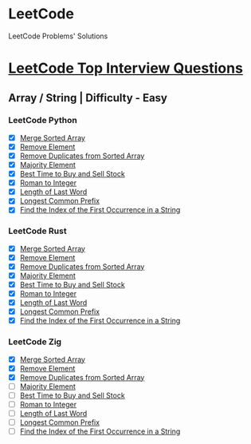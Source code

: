 # LeetCode
LeetCode Problems' Solutions

# [LeetCode Top Interview Questions](https://leetcode.com/studyplan/top-interview-150/)

## Array / String | Difficulty - Easy

### LeetCode Python
- [X] [Merge Sorted Array](https://leetcode.com/problems/merge-sorted-array)
- [X] [Remove Element](https://leetcode.com/problems/remove-element)
- [X] [Remove Duplicates from Sorted Array](https://leetcode.com/problems/remove-duplicates-from-sorted-array)
- [X] [Majority Element](https://leetcode.com/problems/majority-element)
- [X] [Best Time to Buy and Sell Stock](https://leetcode.com/problems/best-time-to-buy-and-sell-stock)
- [X] [Roman to Integer](https://leetcode.com/problems/roman-to-integer)
- [X] [Length of Last Word](https://leetcode.com/problems/length-of-last-word)
- [X] [Longest Common Prefix](https://leetcode.com/problems/longest-common-prefix)
- [X] [Find the Index of the First Occurrence in a String](https://leetcode.com/problems/find-the-index-of-the-first-occurrence-in-a-string)

### LeetCode Rust
- [X] [Merge Sorted Array](https://leetcode.com/problems/merge-sorted-array)
- [X] [Remove Element](https://leetcode.com/problems/remove-element)
- [X] [Remove Duplicates from Sorted Array](https://leetcode.com/problems/remove-duplicates-from-sorted-array)
- [X] [Majority Element](https://leetcode.com/problems/majority-element)
- [X] [Best Time to Buy and Sell Stock](https://leetcode.com/problems/best-time-to-buy-and-sell-stock)
- [X] [Roman to Integer](https://leetcode.com/problems/roman-to-integer)
- [X] [Length of Last Word](https://leetcode.com/problems/length-of-last-word)
- [X] [Longest Common Prefix](https://leetcode.com/problems/longest-common-prefix)
- [X] [Find the Index of the First Occurrence in a String](https://leetcode.com/problems/find-the-index-of-the-first-occurrence-in-a-string)

### LeetCode Zig
- [X] [Merge Sorted Array](https://leetcode.com/problems/merge-sorted-array)
- [X] [Remove Element](https://leetcode.com/problems/remove-element)
- [X] [Remove Duplicates from Sorted Array](https://leetcode.com/problems/remove-duplicates-from-sorted-array)
- [ ] [Majority Element](https://leetcode.com/problems/majority-element)
- [ ] [Best Time to Buy and Sell Stock](https://leetcode.com/problems/best-time-to-buy-and-sell-stock)
- [ ] [Roman to Integer](https://leetcode.com/problems/roman-to-integer)
- [ ] [Length of Last Word](https://leetcode.com/problems/length-of-last-word)
- [ ] [Longest Common Prefix](https://leetcode.com/problems/longest-common-prefix)
- [ ] [Find the Index of the First Occurrence in a String](https://leetcode.com/problems/find-the-index-of-the-first-occurrence-in-a-string)

